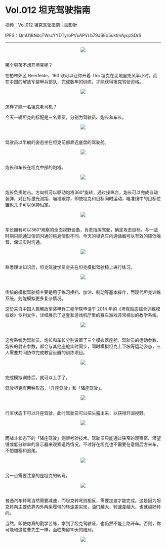 # Vol.012 坦克驾驶指南

视频：[Vol.012 坦克驾驶指南｜回形针](http://dweb.link/ipfs/QmcpCpJ48PRTNaKuztBDBva82NUP7YmK6cBM3iAvRDAWTZ/Vol.012%20%E5%9D%A6%E5%85%8B%E9%A9%BE%E9%A9%B6%E6%8C%87%E5%8D%97%EF%BD%9C%E5%9B%9E%E5%BD%A2%E9%92%88.mp4)

IPFS：QmU18NdcTWscYYDTyrbPVxAPVLb79J6Eo5uktmAyqzSDrS

---

<div align=center>
  <img src="https://cdn.jsdelivr.net/gh/XxLittleCxX/paperclip-static/012/cover.gif">
</div>
<br />

哪个男孩不想开坦克呢？

在柏林郊区 Beerfelde，160 欧可以让你开着 T55 坦克在泥地里兜风半小时。而在中国的解放军装甲兵部队，完成数年的训练，才能获得坦克驾驶资格。

<div align=center>
  <img src="https://cdn.jsdelivr.net/gh/XxLittleCxX/paperclip-static/012/0.gif">
</div>
<br />

怎样才能一名坦克老司机？

今天一辆坦克的标配是三名乘员，分别为驾驶员、炮长和车长。

<div align=center>
  <img src="https://cdn.jsdelivr.net/gh/XxLittleCxX/paperclip-static/012/1.jpg">
</div>
<br />

驾驶员以半躺的姿态坐在坦克前部靠近底盘的驾驶舱。

<div align=center>
  <img src="https://cdn.jsdelivr.net/gh/XxLittleCxX/paperclip-static/012/2.jpg">
</div>
<br />

炮长和车长在坦克中部的炮塔。

<div align=center>
  <img src="https://cdn.jsdelivr.net/gh/XxLittleCxX/paperclip-static/012/3.jpg">
</div>
<br />

炮长负责射击。方向机可以驱动炮塔360°旋转，通过操纵台，炮长可以完成自动装弹，对目标激光测距、瞄准跟踪，即使坦克和目标同时运动，瞄准镜中的目标位置也几乎可以保持恒定。

<div align=center>
  <img src="https://cdn.jsdelivr.net/gh/XxLittleCxX/paperclip-static/012/4.gif">
</div>
<br />

车长拥有可以360°观察的全面视野设备，负责指挥驾驶，确定攻击目标。与一战时期只能通过信鸽沟通的尴尬情形不同，今天的坦克车内通话器可以有效的降低噪音，保证实时沟通。

<div align=center>
  <img src="https://cdn.jsdelivr.net/gh/XxLittleCxX/paperclip-static/012/5.gif">
</div>
<br />

熟悉理论知识后，坦克驾驶学员会先在坦克模拟驾驶椅上进行练习。

<div align=center>
  <img src="https://cdn.jsdelivr.net/gh/XxLittleCxX/paperclip-static/012/6.gif">
</div>
<br />

传统的模拟驾驶椅主要是用于练习换挡、加油、制动等基本操作，而现代坦克训练系统，则能模拟更多复杂情况。

这份来自中国人民解放军装甲兵工程学院申请于 2014 年的《坦克动态综合训练模拟器》专利文件，详细展示了这套和游戏机厅里的赛车游戏非常相似的教学系统。

<div align=center>
  <img src="https://cdn.jsdelivr.net/gh/XxLittleCxX/paperclip-static/012/7.jpg">
</div>
<br />

这套系统为驾驶员、炮长和车长分别设置了三个模拟器座舱，驾驶员的运动参数、炮长的射击参数，都会与其他座舱实时同步，同时模拟坦克上下坡等运动姿态，三人需要共同协作完成教官设置的训练项目。

<div align=center>
  <img src="https://cdn.jsdelivr.net/gh/XxLittleCxX/paperclip-static/012/8.gif">
</div>
<br />

完成模拟训练后，就可以上手了。

驾驶坦克有两种形态，「升座驾驶」和「降座驾驶」。

<div align=center>
  <img src="https://cdn.jsdelivr.net/gh/XxLittleCxX/paperclip-static/012/9.jpg">
</div>
<br />

行军状态下可以升座驾驶，此时驾驶员可以把头露出来，以获得开阔视野。

<div align=center>
  <img src="https://cdn.jsdelivr.net/gh/XxLittleCxX/paperclip-static/012/10.gif">
</div>
<br />


而战斗状态下的「降座驾驶」则很考验技术。驾驶员只能通过狭窄的观察窗、潜望镜或低分辨率的显示器来观察道路情况，不过好在坦克也不需要在意侧后方来车，不怕加塞和追尾。

<div align=center>
  <img src="https://cdn.jsdelivr.net/gh/XxLittleCxX/paperclip-static/012/11.gif">
</div>
<br />


另一点需要注意的是坦克的转弯。

<div align=center>
  <img src="https://cdn.jsdelivr.net/gh/XxLittleCxX/paperclip-static/012/12.gif">
</div>
<br />

普通汽车转弯当然需要减速，而坦克转弯则相反，需要加速才能完成。这是因为坦克转向主要依靠内外两条履带的转速差实现，油门越大，转速差越大，也就越好转向。

当然，即使你真的勤学苦练，拿到了坦克驾驶证，也仍然不能上路开车。否则，你可能和这位曹先生一样，面临拘留10天的结局。

<div align=center>
  <img src="https://cdn.jsdelivr.net/gh/XxLittleCxX/paperclip-static/012/13.gif">
</div>
<br />
